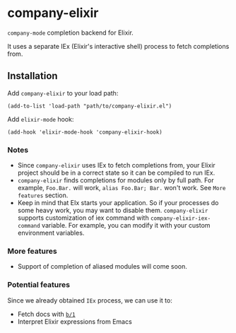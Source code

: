 # company-elixir

`company-mode` completion backend for Elixir.

It uses a separate IEx (Elixir's interactive shell) process to fetch completions from.

## Installation

Add `company-elixir` to your load path:

``` emacs-lisp
(add-to-list 'load-path "path/to/company-elixir.el")
```

Add `elixir-mode` hook:

``` emacs-lisp
(add-hook 'elixir-mode-hook 'company-elixir-hook)
```

### Notes

- Since `company-elixir` uses IEx to fetch completions from, your Elixir project should be in a correct state so it can be compiled to run IEx.
- `company-elixir` finds completions for modules only by full path. For example, `Foo.Bar.` will work, `alias Foo.Bar; Bar.` won't work. See `More features` section.
- Keep in mind that EIx starts your application. So if your processes do some heavy work, you may want to disable them. `company-elixir` supports customization of iex command with `company-elixir-iex-command` variable. For example, you can modify it with your custom environment variables.

### More features

- Support of completion of aliased modules will come soon.

### Potential features

Since we already obtained `IEx` process, we can use it to:

- Fetch docs with [`b/1`](https://hexdocs.pm/iex/IEx.Helpers.html#b/1)
- Interpret Elixir expressions from Emacs
